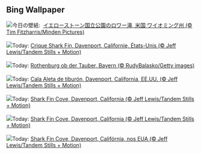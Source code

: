 ## Bing Wallpaper
![](https://www.bing.com/th?id=OHR.YellowstoneFalls_JA-JP6487978368_UHD.jpg&w=1000)今日の壁紙: &nbsp;[イエローストーン国立公園のロワー滝, 米国 ワイオミング州 (© Tim Fitzharris/Minden Pictures)](https://www.bing.com/th?id=OHR.YellowstoneFalls_JA-JP6487978368_UHD.jpg)
<br><br/>
![](https://www.bing.com/th?id=OHR.SharkFinCove_FR-FR0012058027_UHD.jpg&w=1000)Today: [Crique Shark Fin, Davenport, Californie, États-Unis (© Jeff Lewis/Tandem Stills + Motion)](https://www.bing.com/th?id=OHR.SharkFinCove_FR-FR0012058027_UHD.jpg)
<br><br/>
![](https://www.bing.com/th?id=OHR.Rothenburg_DE-DE4473988818_UHD.jpg&w=1000)Today: [Rothenburg ob der Tauber, Bayern (© RudyBalasko/Getty images)](https://www.bing.com/th?id=OHR.Rothenburg_DE-DE4473988818_UHD.jpg)
<br><br/>
![](https://www.bing.com/th?id=OHR.SharkFinCove_ES-ES6736765926_UHD.jpg&w=1000)Today: [Cala Aleta de tiburón, Davenport, California, EE.UU. (© Jeff Lewis/Tandem Stills + Motion)](https://www.bing.com/th?id=OHR.SharkFinCove_ES-ES6736765926_UHD.jpg)
<br><br/>
![](https://www.bing.com/th?id=OHR.SharkFinCove_EN-GB1405629426_UHD.jpg&w=1000)Today: [Shark Fin Cove, Davenport, California (© Jeff Lewis/Tandem Stills + Motion)](https://www.bing.com/th?id=OHR.SharkFinCove_EN-GB1405629426_UHD.jpg)
<br><br/>
![](https://www.bing.com/th?id=OHR.SharkFinCove_IT-IT2584929275_UHD.jpg&w=1000)Today: [Shark Fin Cove, Davenport, California (© Jeff Lewis/Tandem Stills + Motion)](https://www.bing.com/th?id=OHR.SharkFinCove_IT-IT2584929275_UHD.jpg)
<br><br/>
![](https://www.bing.com/th?id=OHR.SharkFinCove_PT-BR7883835575_UHD.jpg&w=1000)Today: [Shark Fin Cove, Davenport, Califórnia, nos EUA (© Jeff Lewis/Tandem Stills + Motion)](https://www.bing.com/th?id=OHR.SharkFinCove_PT-BR7883835575_UHD.jpg)
<br><br/>
